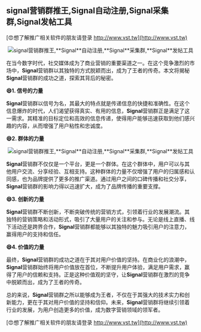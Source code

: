 ## **signal营销群推王,**Signal**自动注册,**Signal**采集群,**Signal**发帖工具**

[😍想了解推广相关软件的朋友请登录 http://www.vst.tw](http://www.vst.tw)

 <center><img src="https://vst.tw/MP4/tuiguang/png/6.png" alt="signal营销群推王,**Signal**自动注册,**Signal**采集群,**Signal**发帖工具"></center>

在当今数字时代，社交媒体成为了商业营销的重要渠道之一。在这个竞争激烈的市场中，**Signal**营销群以其独特的方式脱颖而出，成为了王者的传奇。本文将揭秘**Signal**营销群的成功之道，探索其背后的秘密。

**😄1. 信号的力量**

**Signal**营销群以信号为名，其最大的特点就是传递信息的快捷和准确性。在这个信息爆炸的时代，人们渴望获得真实、有用的信息，**Signal**营销群正是满足了这一需求。其精准的目标定位和高效的信息传递，使得用户能够迅速获取到他们感兴趣的内容，从而增强了用户粘性和忠诚度。

**😄2. 群体的力量**

 <center><img src="https://vst.tw/MP4/tuiguang/png/8.png" alt="signal营销群推王,**Signal**自动注册,**Signal**采集群,**Signal**发帖工具"></center>

**Signal**营销群不仅仅是一个平台，更是一个群体。在这个群体中，用户可以与其他用户交流、分享经验、互相支持。这种群体的力量不仅增强了用户的归属感和认同感，也为品牌提供了更多的推广渠道。通过用户之间的口碑传播和社交分享，**Signal**营销群的影响力得以迅速扩大，成为了品牌传播的重要支撑。

**😄3. 创新的力量**

**Signal**营销群不断创新，不断突破传统的营销方式，引领着行业的发展潮流。其独特的营销策略和活动形式，吸引了大量用户的关注和参与。无论是线上直播、线下活动还是跨界合作，**Signal**营销群都能够以其独特的魅力吸引用户的注意力，赢得用户的支持和信任。

**😄4. 价值的力量**

最终，**Signal**营销群的成功之道在于其对用户价值的坚持。在商业化的浪潮中，**Signal**营销群始终将用户价值放在首位，不断提升用户体验，满足用户需求，赢得了用户的信赖和支持。正是这种价值观的坚守，让**Signal**营销群在激烈的竞争中脱颖而出，成为了王者的传奇。

总的来说，**Signal**营销群之所以能够成为王者，不仅在于其强大的技术实力和创新能力，更在于其对用户价值的坚持和信仰。未来，**Signal**营销群将继续引领着行业的发展，为用户创造更多的价值，成为数字营销领域的领军者。

[😍想了解推广相关软件的朋友请登录 http://www.vst.tw](http://www.vst.tw)



